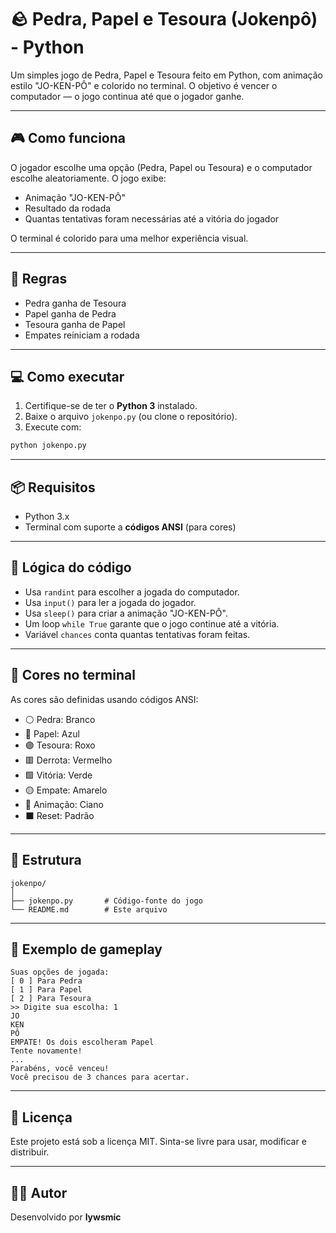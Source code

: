 # 🪨 Pedra, Papel e Tesoura (Jokenpô) - Python

Um simples jogo de Pedra, Papel e Tesoura feito em Python, com animação estilo "JO-KEN-PÔ" e colorido no terminal. O objetivo é vencer o computador — o jogo continua até que o jogador ganhe.

---

## 🎮 Como funciona

O jogador escolhe uma opção (Pedra, Papel ou Tesoura) e o computador escolhe aleatoriamente. O jogo exibe:

- Animação "JO-KEN-PÔ"
- Resultado da rodada
- Quantas tentativas foram necessárias até a vitória do jogador

O terminal é colorido para uma melhor experiência visual.

---

## 📌 Regras

- Pedra ganha de Tesoura  
- Papel ganha de Pedra  
- Tesoura ganha de Papel  
- Empates reiniciam a rodada

---

## 💻 Como executar

1. Certifique-se de ter o **Python 3** instalado.
2. Baixe o arquivo `jokenpo.py` (ou clone o repositório).
3. Execute com:

```bash
python jokenpo.py
```

---

## 📦 Requisitos

- Python 3.x
- Terminal com suporte a **códigos ANSI** (para cores)

---

## 🧠 Lógica do código

- Usa `randint` para escolher a jogada do computador.
- Usa `input()` para ler a jogada do jogador.
- Usa `sleep()` para criar a animação "JO-KEN-PÔ".
- Um loop `while True` garante que o jogo continue até a vitória.
- Variável `chances` conta quantas tentativas foram feitas.

---

## 🎨 Cores no terminal

As cores são definidas usando códigos ANSI:

- ⚪ Pedra: Branco
- 🔵 Papel: Azul
- 🟣 Tesoura: Roxo
- 🟥 Derrota: Vermelho
- 🟩 Vitória: Verde
- 🟡 Empate: Amarelo
- 🔹 Animação: Ciano
- ⬛ Reset: Padrão

---

## 📁 Estrutura

```
jokenpo/
│
├── jokenpo.py       # Código-fonte do jogo
└── README.md        # Este arquivo
```

---

## 🤖 Exemplo de gameplay

```
Suas opções de jogada:
[ 0 ] Para Pedra
[ 1 ] Para Papel
[ 2 ] Para Tesoura
>> Digite sua escolha: 1
JO
KEN
PÔ
EMPATE! Os dois escolheram Papel
Tente novamente!
...
Parabéns, você venceu!
Você precisou de 3 chances para acertar.
```

---

## 📜 Licença

Este projeto está sob a licença MIT. Sinta-se livre para usar, modificar e distribuir.

---

## 🧑‍💻 Autor

Desenvolvido por **lywsmic**
